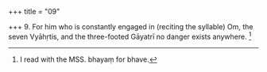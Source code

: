 +++
title = "09"

+++
9. For him who is constantly engaged in (reciting the syllable) Om, the seven Vyāhṛtis, and the three-footed Gāyatrī no danger exists anywhere. [^3] 


[^3]:  I read with the MSS. bhayaṃ for bhave.
